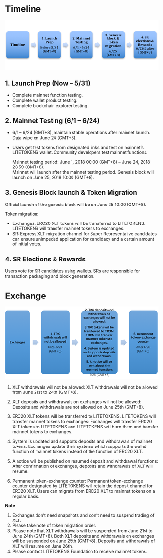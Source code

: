 # Timeline

![](https://raw.githubusercontent.com/litetokens/Documentation/master/images/Guidance_After_LITETOKENS_Mainnet_Launch/Timeline.png)

## 1. Launch Prep (Now – 5/31)

+ Complete mainnet function testing.
+ Complete wallet product testing.
+ Complete blockchain explorer testing.

## 2. Mainnet Testing (6/1 – 6/24)

+ 6/1 – 6/24 (GMT+8), maintain stable operations after mainnet launch. Data wipe on June 24 (GMT+8).
+ Users get test tokens from designated links and test on mainnet’s LITETOKENS wallet. Community developers test mainnet functions.

    Mainnet testing period: June 1, 2018 00:00 (GMT+8) – June 24, 2018 23:59 (GMT+8).  
    Mainnet will launch after the mainnet testing period. Genesis block will launch on June 25, 2018 10:00 (GMT+8).

## 3. Genesis Block launch & Token Migration

Official launch of the genesis block will be on June 25 10:00 (GMT+8).  

Token migration:
+ Exchanges: ERC20 XLT tokens will be transferred to LITETOKENS. LITETOKENS will transfer mainnet tokens to exchanges.
+ SR: Express XLT migration channel for Super Representative candidates can ensure unimpeded application for candidacy and a certain amount of initial votes.

## 4. SR Elections & Rewards

Users vote for SR candidates using wallets. SRs are responsible for transaction packaging and block generation.

# Exchange

![](https://raw.githubusercontent.com/litetokens/Documentation/master/images/Guidance_After_LITETOKENS_Mainnet_Launch/Guidance_for_exchange.png)

1.	XLT withdrawals will not be allowed:
XLT withdrawals will not be allowed from June 21st to 24th (GMT+8). 

2.	XLT deposits and withdrawals on exchanges will not be allowed:
Deposits and withdrawals are not allowed on June 25th (GMT+8). 

3.	ERC20 XLT tokens will be transferred to LITETOKENS. LITETOKENS will transfer mainnet tokens to exchanges:
Exchanges will transfer ERC20 XLT tokens to LITETOKENS and LITETOKENS will burn them and transfer mainnet tokens to exchanges. 

4.	System is updated and supports deposits and withdrawals of mainnet tokens:
Exchanges update their systems which supports the wallet function of mainnet tokens instead of the function of ERC20 XLT. 

5.	A notice will be published on resumed deposit and withdrawal functions:
After confirmation of exchanges, deposits and withdrawals of XLT will resume. 

6.	Permanent token-exchange counter: 
Permanent token-exchange counter designated by LITETOKENS will retain the deposit channel for ERC20 XLT. Users can migrate from ERC20 XLT to mainnet tokens on a regular basis. 

**Note** 
1. Exchanges don’t need snapshots and don’t need to suspend trading of XLT.
2. Please take note of token migration order. 
3. Please note that XLT withdrawals will be suspended from June 21st to June 24th (GMT+8). Both XLT deposits and withdrawals on exchanges will be suspended on June 25th (GMT+8). Deposits and withdrawals of XLT will resume on June 26th. 
4. Please contact LITETOKENS Foundation to receive mainnet tokens. 

